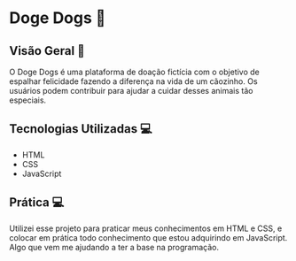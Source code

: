 # Doge Dogs 🐶

## Visão Geral 🌟

O Doge Dogs é uma plataforma de doação fictícia com o objetivo de espalhar felicidade fazendo a diferença na vida de um cãozinho. Os usuários podem contribuir para ajudar a cuidar desses animais tão especiais.

## Tecnologias Utilizadas 💻

- HTML
- CSS
- JavaScript

## Prática 💻

Utilizei esse projeto para praticar meus conhecimentos em HTML e CSS, e colocar em prática todo conhecimento que estou adquirindo em JavaScript. Algo que vem me ajudando a ter a base na programação.
